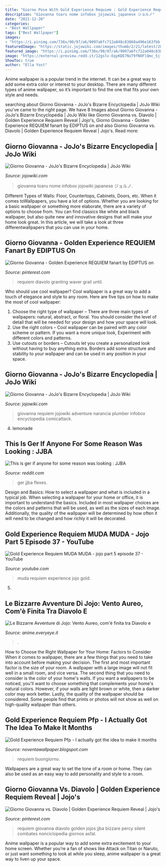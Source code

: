 ```yaml
---
title: "Giorno Pose With Gold Experience Requiem : Gold Experience Requiem Muda Muda"
description: "Giovanna toaru nome infobox jojowiki japanese ジョルノ"
date: "2021-12-20"
categories:
- "Best Wallpaper"
tags: ["Best Wallpaper"]
images:
- "https://i.pinimg.com/736x/90/97/a6/9097a6fc712a048c83860a496e163fbb.jpg"
featuredImage: "https://static.jojowiki.com/images/thumb/2/21/latest/20200924023003/Giorno_Giovanna_Infobox_Manga.png/540px-Giorno_Giovanna_Infobox_Manga.png"
featured_image: "https://i.pinimg.com/736x/90/97/a6/9097a6fc712a048c83860a496e163fbb.jpg"
image: "https://external-preview.redd.it/12gslv-EqyKDE7NxT9fNOFlQmc_5jfnkKvNab7VVy0Y.png?format=pjpg&amp;auto=webp&amp;s=bd5b229a354392bb498befe3eb66c6e601454c96"
ShowToc: true
author: "Ella Yost"
---
```



Anime wallpaper is a popular trend in the internet. It can be a great way to add some extra color or interest to your desktop. There are many different types of anime wallpaper, so it’s important to find the one that fits your own style and needs.

	

		
searching about Giorno Giovanna - JoJo&#039;s Bizarre Encyclopedia | JoJo Wiki you've came to the right page. We have 8 Images about Giorno Giovanna - JoJo&#039;s Bizarre Encyclopedia | JoJo Wiki like Giorno Giovanna vs. Diavolo | Golden Experience Requiem Reveal | Jojo&#039;s, Giorno Giovanna - Golden Experience REQUIEM fanart by EDIPTUS on and also Giorno Giovanna vs. Diavolo | Golden Experience Requiem Reveal | Jojo&#039;s. Read more:
		
    
## Giorno Giovanna - JoJo&#039;s Bizarre Encyclopedia | JoJo Wiki

<img loading=lazy src="https://static.jojowiki.com/images/thumb/4/4a/latest/20200306174515/Giorno_Giovanna_Infobox_Anime.png/270px-Giorno_Giovanna_Infobox_Anime.png" onerror="this.onerror=null;this.src='https://tse3.mm.bing.net/th?id=OIP.WbxKfYUTZUU2VFlFLfwerQAAAA&amp;pid=15.1';" alt="Giorno Giovanna - JoJo&#039;s Bizarre Encyclopedia | JoJo Wiki">

_Source: jojowiki.com_

>giovanna toaru nome infobox jojowiki japanese ジョルノ. 

	

Different Types of Walls: Floor, Countertops, Cabinets, Doors, etc.
When it comes toWallpapers, you have a lot of options. Whether you are looking for a basic wallpaper or something more elaborate, there are a variety of options to choose from. You can find classics like white and black wallpaper, but also quite new and innovative designs that will make your home look great. In this article, we will take a look at three differentwallpapers that you can use in your home.

    
## Giorno Giovanna - Golden Experience REQUIEM Fanart By EDIPTUS On

<img loading=lazy src="https://i.pinimg.com/736x/90/97/a6/9097a6fc712a048c83860a496e163fbb.jpg" onerror="this.onerror=null;this.src='https://tse4.mm.bing.net/th?id=OIP.kF_J8AlGGVA65uXoC3GDbQHaGT&amp;pid=15.1';" alt="Giorno Giovanna - Golden Experience REQUIEM fanart by EDIPTUS on">

_Source: pinterest.com_

>requiem diavolo granting waver grail until. 

	

Who should use cool wallpaper?
Cool wallpaper is a great way to add a touch of elegance and style to any room. Here are five tips on how to make the most of cool wallpaper: 
1) Choose the right type of wallpaper – There are three main types of wallpapers: natural, abstract, or floral. You should consider the level of detail that will be needed for your design and how your space will look. 
2) Use the right colors – Cool wallpaper can be paired with any color scheme or pattern. If you want a more unique look, Experiment with different colors and patterns. 
3) Use cutouts or borders – Cutouts let you create a personalized look without having to buy anything extra. Borders add some structure and stability to your wallpaper and can be used in any position in your space.

    
## Giorno Giovanna - JoJo&#039;s Bizarre Encyclopedia | JoJo Wiki

<img loading=lazy src="https://static.jojowiki.com/images/thumb/2/21/latest/20200924023003/Giorno_Giovanna_Infobox_Manga.png/540px-Giorno_Giovanna_Infobox_Manga.png" onerror="this.onerror=null;this.src='https://tse1.mm.bing.net/th?id=OIP.XV8U2GSNjGMifh0HDEtZpgHaJh&amp;pid=15.1';" alt="Giorno Giovanna - JoJo&#039;s Bizarre Encyclopedia | JoJo Wiki">

_Source: jojowiki.com_

>giovanna requiem jojowiki adventure narancia plumber infobox encyclopedia comicattack. 

	

4. lemonade 

    
## This Is Ger If Anyone For Some Reason Was Looking : JJBA

<img loading=lazy src="https://external-preview.redd.it/12gslv-EqyKDE7NxT9fNOFlQmc_5jfnkKvNab7VVy0Y.png?format=pjpg&amp;auto=webp&amp;s=bd5b229a354392bb498befe3eb66c6e601454c96" onerror="this.onerror=null;this.src='https://tse4.mm.bing.net/th?id=OIP.38U9uCH1JdUi1qQeRdTEXQHaEK&amp;pid=15.1';" alt="This is ger if anyone for some reason was looking : JJBA">

_Source: reddit.com_

>ger jjba flexes. 

	

Design and Basics: How to select a wallpaper and what is included in a typical job.
When selecting a wallpaper for your home or office, it is important to understand the basics. Included in most wallpaper choices are the colors and patterns that will be used, as well as the sizes of each image. Additionally, the quality of the wallpaper will be determined by how often it will need to be changed and how richly it will be decorated.

    
## Gold Experience Requiem MUDA MUDA - Jojo Part 5 Episode 37 - YouTube

<img loading=lazy src="https://i.ytimg.com/vi/xBUuG1kZADU/maxresdefault.jpg" onerror="this.onerror=null;this.src='https://tse4.mm.bing.net/th?id=OIP.vDo012zKD3Xwh3z4oSLeqQHaEK&amp;pid=15.1';" alt="Gold Experience Requiem MUDA MUDA - jojo part 5 episode 37 - YouTube">

_Source: youtube.com_

>muda requiem experience jojo gold. 

	

5.

    
## Le Bizzarre Avventure Di Jojo: Vento Aureo, Com&#039;è Finita Tra Diavolo E

<img loading=lazy src="https://images.everyeye.it/img-notizie/le-bizzarre-avventure-jojo-vento-aureo-com-e-finita-diavolo-giorno-v3-391487.jpg" onerror="this.onerror=null;this.src='https://tse1.mm.bing.net/th?id=OIP.4sCKDEZH-QpkjsPXLtOwwQHaEK&amp;pid=15.1';" alt="Le Bizzarre Avventure di Jojo: Vento Aureo, com&#039;è finita tra Diavolo e">

_Source: anime.everyeye.it_

>. 

	

How to Choose the Right Wallpaper for Your Home: Factors to Consider
When it comes to wallpaper, there are a few things that you need to take into account before making your decision. The first and most important factor is the size of your room. A wallpaper with a large image will not fit well in a small room, and vice versa. 
The second thing that you need to consider is the color of your home's walls. If you want a wallpapers to be noticed, you'll want to choose something that complements your home's natural colors. However, if your walls are light brown or white, then a darker color may work better. 
Lastly, the quality of the wallpaper should be considered. Some people find that prints or photos will not show as well on high-quality wallpaper than others.

    
## Gold Experience Requiem Pfp - I Actually Got The Idea To Make It Months

<img loading=lazy src="https://lh3.googleusercontent.com/proxy/bKdpGMg2Es7ax2n2VmHSg6LqpHiADVrKcSOfqpbVKRN8P9d1SzdfHAkEFYYO9qFa582sC76mzlzIrRuoBRPHK5QBvvQ31hAipHpiW_UaybTJkdk-0eJ18Q=w1200-h630-p-k-no-nu" onerror="this.onerror=null;this.src='https://tse3.mm.bing.net/th?id=OIP.NWRtsTPbqy9ZHfk7KjihYQHaEK&amp;pid=15.1';" alt="Gold Experience Requiem Pfp - I actually got the idea to make it months">

_Source: noventawallpaper.blogspot.com_

>requiem buongiorno. 

	

Wallpapers are a great way to set the tone of a room or home. They can also be used as an easy way to add personality and style to a room.

    
## Giorno Giovanna Vs. Diavolo | Golden Experience Requiem Reveal | Jojo&#039;s

<img loading=lazy src="https://i.pinimg.com/originals/4e/d5/81/4ed581cb5f63d84fdebebe60559ab9f7.jpg" onerror="this.onerror=null;this.src='https://tse1.mm.bing.net/th?id=OIP.Srg9pccpDgK8MXIx4fkO0QHaEK&amp;pid=15.1';" alt="Giorno Giovanna vs. Diavolo | Golden Experience Requiem Reveal | Jojo&#039;s">

_Source: pinterest.com_

>requiem giovanna diavolo golden jojos jjba bizzare percy silent combates nonciclopedia giornos asfal. 

	

Anime wallpaper is a popular way to add some extra excitement to your home screen. Whether you’re a fan of shows like Attack on Titan or Naruto, or just want something to look at while you sleep, anime wallpaper is a great way to liven up your space.

